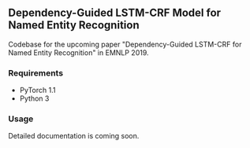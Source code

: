 ## Dependency-Guided LSTM-CRF Model for Named Entity Recognition

Codebase for the upcoming paper "Dependency-Guided LSTM-CRF for Named Entity Recognition" in EMNLP 2019.

### Requirements
* PyTorch 1.1
* Python 3

### Usage

Detailed documentation is coming soon.
